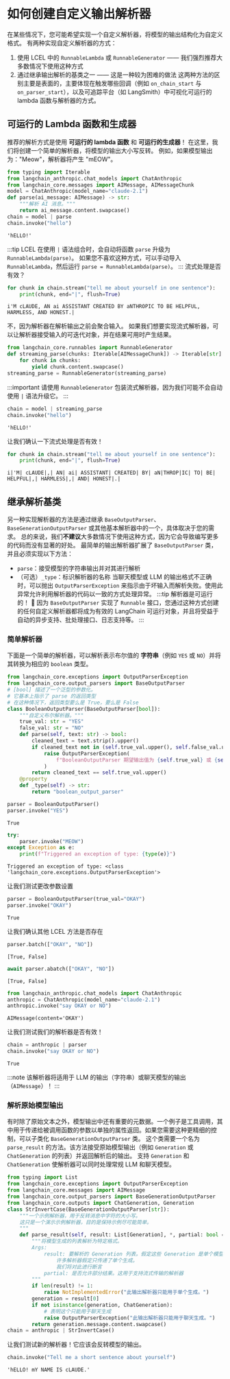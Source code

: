 # 如何创建自定义输出解析器
在某些情况下，您可能希望实现一个自定义解析器，将模型的输出结构化为自定义格式。
有两种实现自定义解析器的方式：
1. 使用 LCEL 中的 `RunnableLambda` 或 `RunnableGenerator` —— 我们强烈推荐大多数情况下使用这种方式
2. 通过继承输出解析的基类之一 —— 这是一种较为困难的做法
这两种方法的区别主要是表面的，主要体现在触发哪些回调（例如 `on_chain_start` 与 `on_parser_start`），以及可追踪平台（如 LangSmith）中可视化可运行的 lambda 函数与解析器的方式。
## 可运行的 Lambda 函数和生成器
推荐的解析方式是使用 **可运行的 lambda 函数** 和 **可运行的生成器**！
在这里，我们将创建一个简单的解析器，将模型的输出大小写反转。
例如，如果模型输出为："Meow"，解析器将产生 "mEOW"。
```python
from typing import Iterable
from langchain_anthropic.chat_models import ChatAnthropic
from langchain_core.messages import AIMessage, AIMessageChunk
model = ChatAnthropic(model_name="claude-2.1")
def parse(ai_message: AIMessage) -> str:
    """解析 AI 消息。"""
    return ai_message.content.swapcase()
chain = model | parse
chain.invoke("hello")
```
```output
'hELLO!'
```
:::tip
LCEL 在使用 `|` 语法组合时，会自动将函数 `parse` 升级为 `RunnableLambda(parse)`。
如果您不喜欢这种方式，可以手动导入 `RunnableLambda`，然后运行 `parse = RunnableLambda(parse)`。
:::
流式处理是否有效？
```python
for chunk in chain.stream("tell me about yourself in one sentence"):
    print(chunk, end="|", flush=True)
```
```output
i'M cLAUDE, AN ai ASSISTANT CREATED BY aNTHROPIC TO BE HELPFUL, HARMLESS, AND HONEST.|
```
不，因为解析器在解析输出之前会聚合输入。
如果我们想要实现流式解析器，可以让解析器接受输入的可迭代对象，并在结果可用时产生结果。
```python
from langchain_core.runnables import RunnableGenerator
def streaming_parse(chunks: Iterable[AIMessageChunk]) -> Iterable[str]:
    for chunk in chunks:
        yield chunk.content.swapcase()
streaming_parse = RunnableGenerator(streaming_parse)
```
:::important
请使用 `RunnableGenerator` 包装流式解析器，因为我们可能不会自动使用 `|` 语法升级它。
:::
```python
chain = model | streaming_parse
chain.invoke("hello")
```
```output
'hELLO!'
```
让我们确认一下流式处理是否有效！
```python
for chunk in chain.stream("tell me about yourself in one sentence"):
    print(chunk, end="|", flush=True)
```
```output
i|'M| cLAUDE|,| AN| ai| ASSISTANT| CREATED| BY| aN|THROP|IC| TO| BE| HELPFUL|,| HARMLESS|,| AND| HONEST|.|
```
## 继承解析基类
另一种实现解析器的方法是通过继承 `BaseOutputParser`、`BaseGenerationOutputParser` 或其他基本解析器中的一个，具体取决于您的需求。
总的来说，我们**不建议**大多数情况下使用这种方式，因为它会导致编写更多的代码而没有显著的好处。
最简单的输出解析器扩展了 `BaseOutputParser` 类，并且必须实现以下方法：
- `parse`：接受模型的字符串输出并对其进行解析
- （可选）`_type`：标识解析器的名称
当聊天模型或 LLM 的输出格式不正确时，可以抛出 `OutputParserException` 来指示由于坏输入而解析失败。使用此异常允许利用解析器的代码以一致的方式处理异常。
:::tip 解析器是可运行的！ 🏃
因为 `BaseOutputParser` 实现了 `Runnable` 接口，您通过这种方式创建的任何自定义解析器都将成为有效的 LangChain 可运行对象，并且将受益于自动的异步支持、批处理接口、日志支持等。
:::
### 简单解析器
下面是一个简单的解析器，可以解析表示布尔值的 **字符串**（例如 `YES` 或 `NO`）并将其转换为相应的 `boolean` 类型。
```python
from langchain_core.exceptions import OutputParserException
from langchain_core.output_parsers import BaseOutputParser
# [bool] 描述了一个泛型的参数化。
# 它基本上指示了 parse 的返回类型
# 在这种情况下，返回类型要么是 True，要么是 False
class BooleanOutputParser(BaseOutputParser[bool]):
    """自定义布尔解析器。"""
    true_val: str = "YES"
    false_val: str = "NO"
    def parse(self, text: str) -> bool:
        cleaned_text = text.strip().upper()
        if cleaned_text not in (self.true_val.upper(), self.false_val.upper()):
            raise OutputParserException(
                f"BooleanOutputParser 期望输出值为 {self.true_val} 或 {self.false_val}（不区分大小写）。收到 {cleaned_text}。"
            )
        return cleaned_text == self.true_val.upper()
    @property
    def _type(self) -> str:
        return "boolean_output_parser"
```
```python
parser = BooleanOutputParser()
parser.invoke("YES")
```
```output
True
```
```python
try:
    parser.invoke("MEOW")
except Exception as e:
    print(f"Triggered an exception of type: {type(e)}")
```
```output
Triggered an exception of type: <class 'langchain_core.exceptions.OutputParserException'>
```
让我们测试更改参数设置
```python
parser = BooleanOutputParser(true_val="OKAY")
parser.invoke("OKAY")
```
```output
True
```
让我们确认其他 LCEL 方法是否存在
```python
parser.batch(["OKAY", "NO"])
```
```output
[True, False]
```
```python
await parser.abatch(["OKAY", "NO"])
```
```output
[True, False]
```
```python
from langchain_anthropic.chat_models import ChatAnthropic
anthropic = ChatAnthropic(model_name="claude-2.1")
anthropic.invoke("say OKAY or NO")
```
```output
AIMessage(content='OKAY')
```
让我们测试我们的解析器是否有效！
```python
chain = anthropic | parser
chain.invoke("say OKAY or NO")
```
```output
True
```
:::note
该解析器将适用于 LLM 的输出（字符串）或聊天模型的输出（`AIMessage`）！
:::
### 解析原始模型输出
有时除了原始文本之外，模型输出中还有重要的元数据。一个例子是工具调用，其中用于传递给被调用函数的参数以单独的属性返回。如果您需要这种更精细的控制，可以子类化 `BaseGenerationOutputParser` 类。
这个类需要一个名为 `parse_result` 的方法。该方法接受原始模型输出（例如 `Generation` 或 `ChatGeneration` 的列表）并返回解析后的输出。
支持 `Generation` 和 `ChatGeneration` 使解析器可以同时处理常规 LLM 和聊天模型。
```python
from typing import List
from langchain_core.exceptions import OutputParserException
from langchain_core.messages import AIMessage
from langchain_core.output_parsers import BaseGenerationOutputParser
from langchain_core.outputs import ChatGeneration, Generation
class StrInvertCase(BaseGenerationOutputParser[str]):
    """一个示例解析器，用于反转消息中字符的大小写。
    这只是一个演示示例解析器，目的是保持示例尽可能简单。
    """
    def parse_result(self, result: List[Generation], *, partial: bool = False) -> str:
        """将模型生成的列表解析为特定格式。
        Args:
            result: 要解析的 Generation 列表。假定这些 Generation 是单个模型输入的不同候选输出。
                许多解析器假定只传递了单个生成。
                我们将对此进行断言
            partial: 是否允许部分结果。这用于支持流式传输的解析器
        """
        if len(result) != 1:
            raise NotImplementedError("此输出解析器只能用于单个生成。")
        generation = result[0]
        if not isinstance(generation, ChatGeneration):
            # 表明这个只能用于聊天生成
            raise OutputParserException("此输出解析器只能用于聊天生成。")
        return generation.message.content.swapcase()
chain = anthropic | StrInvertCase()
```
让我们测试新的解析器！它应该会反转模型的输出。
```python
chain.invoke("Tell me a short sentence about yourself")
```
```output
'hELLO! mY NAME IS cLAUDE.'
```